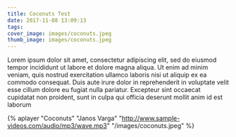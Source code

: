 ```yaml
---
title: Coconuts Test
date: 2017-11-08 13:09:13
tags:
cover_image: images/coconuts.jpeg
thumb_image: images/coconuts.jpeg
---
```


Lorem ipsum dolor sit amet, consectetur adipiscing elit, sed do eiusmod tempor incididunt ut labore et dolore magna aliqua. Ut enim ad minim veniam, quis nostrud exercitation ullamco laboris nisi ut aliquip ex ea commodo consequat. Duis aute irure dolor in reprehenderit in voluptate velit esse cillum dolore eu fugiat nulla pariatur. Excepteur sint occaecat cupidatat non proident, sunt in culpa qui officia deserunt mollit anim id est laborum

{% aplayer "Coconuts" "Janos Varga" "http://www.sample-videos.com/audio/mp3/wave.mp3" "/images/coconuts.jpeg"  %}
